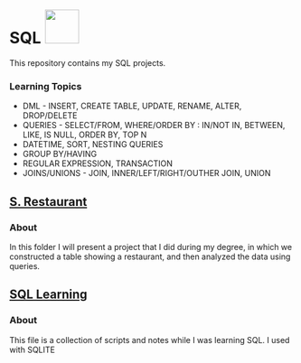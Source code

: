 # SQL <img src="https://upload.wikimedia.org/wikipedia/commons/8/87/Sql_data_base_with_logo.png" width="60px" width="60px">
This repository contains my SQL projects. 

### Learning Topics

* DML - INSERT, CREATE TABLE, UPDATE, RENAME, ALTER, DROP/DELETE
* QUERIES - SELECT/FROM, WHERE/ORDER BY : IN/NOT IN, BETWEEN, LIKE, IS NULL, ORDER BY, TOP N
* DATETIME, SORT, NESTING QUERIES
* GROUP BY/HAVING
* REGULAR EXPRESSION, TRANSACTION
* JOINS/UNIONS - JOIN, INNER/LEFT/RIGHT/OUTHER JOIN, UNION

  
## <span style="blue">[S. Restaurant](https://github.com/adiredri/SQL/tree/main/S.%20Restaurant "S. Restaurant")</span>

### About
In this folder I will present a project that I did during my degree, in which we constructed a table showing a restaurant, and then analyzed the data using queries.

## <span style="blue">[SQL Learning](https://github.com/adiredri/SQL/blob/main/SQLite.sql "SQL Learning")</span>

### About
This file is a collection of scripts and notes while I was learning SQL. I used with SQLITE

